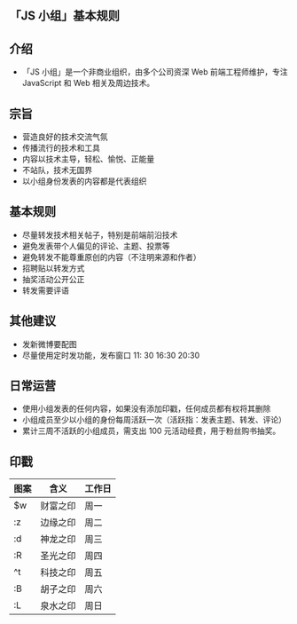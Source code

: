 「JS 小组」基本规则
-----

## 介绍

+ 「JS 小组」是一个非商业组织，由多个公司资深 Web 前端工程师维护，专注 JavaScript 和 Web 相关及周边技术。

## 宗旨

+ 营造良好的技术交流气氛
+ 传播流行的技术和工具
+ 内容以技术主导，轻松、愉悦、正能量
+ 不站队，技术无国界
+ 以小组身份发表的内容都是代表组织

## 基本规则

+ 尽量转发技术相关帖子，特别是前端前沿技术
+ 避免发表带个人偏见的评论、主题、投票等
+ 避免转发不能尊重原创的内容（不注明来源和作者）
+ 招聘贴以转发方式
+ 抽奖活动公开公正
+ 转发需要评语

## 其他建议

+ 发新微博要配图
+ 尽量使用定时发功能，发布窗口 11: 30 16:30 20:30 

## 日常运营

+ 使用小组发表的任何内容，如果没有添加印戳，任何成员都有权将其删除
+ 小组成员至少以小组的身份每周活跃一次（活跃指：发表主题、转发、评论）
+ 累计三周不活跃的小组成员，需支出 100 元活动经费，用于粉丝购书抽奖。

## 印戳

图案| 含义     |工作日
----|----------|-----
$w  | 财富之印 |周一
:z  | 边缘之印 |周二
:d  | 神龙之印 |周三
:R  | 圣光之印 |周四
^t  | 科技之印 |周五
:B  | 胡子之印 |周六
:L  | 泉水之印 |周日


